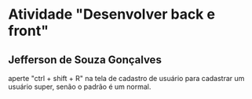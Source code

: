 # Atividade "Desenvolver back e front"
## Jefferson de Souza Gonçalves

aperte "ctrl + shift + R" na tela de cadastro de usuário para cadastrar um usuário super, senão o padrão é um normal.

